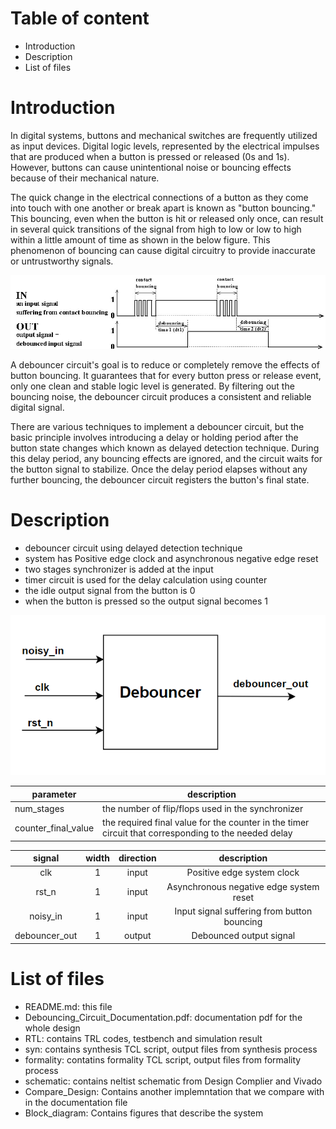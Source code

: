 # Table of content
- Introduction
- Description
- List of files

# Introduction
In digital systems, buttons and mechanical switches are frequently utilized as input devices. Digital logic levels, represented by the electrical impulses that are produced when a button is pressed or released (0s and 1s). However, buttons can cause unintentional noise or bouncing effects because of their mechanical nature.

The quick change in the electrical connections of a button as they come into touch with one another or break apart is known as "button bouncing." This bouncing, even when the button is hit or released only once, can result in several quick transitions of the signal from high to low or low to high within a little amount of time as shown in the below figure. This phenomenon of bouncing can cause digital circuitry to provide inaccurate or untrustworthy signals.

![Button bouncing issue](https://github.com/FatmaAli99/Debouncer/blob/main/Block_diagrams/bouncing_problem.jpg)

A debouncer circuit's goal is to reduce or completely remove the effects of button bouncing. It guarantees that for every button press or release event, only one clean and stable logic level is generated. By filtering out the bouncing noise, the debouncer circuit produces a consistent and reliable digital signal.

There are various techniques to implement a debouncer circuit, but the basic principle involves introducing a delay or holding period after the button state changes which known as delayed detection technique. During this delay period, any bouncing effects are ignored, and the circuit waits for the button signal to stabilize. Once the delay period elapses without any further bouncing, the debouncer circuit registers the button's final state.

# Description
- debouncer circuit using delayed detection technique
- system has Positive edge clock and asynchronous negative edge reset
- two stages synchronizer is added at the input
- timer circuit is used for the delay calculation using counter
- the idle output signal from the button is 0
- when the button is pressed so the output signal becomes 1 

![Debouncer block diagram](https://github.com/FatmaAli99/Debouncer/blob/main/Block_diagrams/debouncer_block_diagarm.PNG)

| parameter  | description |
| ------------- | ------------- |
| num_stages  | the number of flip/flops used in the synchronizer  |
| counter_final_value  | the required final value for the counter in the timer circuit that corresponding to the needed delay  |

| signal | width | direction | description |
| :---: | :---: | :---: | :---: |
| clk | 1 | input | Positive edge system clock |
| rst_n | 1 | input | Asynchronous negative edge system reset |
| noisy_in | 1 | input | Input signal suffering from button bouncing |
| debouncer_out | 1 | output | Debounced output signal |

# List of files
- README.md: this file
- Debouncing_Circuit_Documentation.pdf: documentation pdf for the whole design
- RTL: contains TRL codes, testbench and simulation result
- syn: contains synthesis TCL script, output files from synthesis process
- formality: contatins formality TCL script, output files from formality process
- schematic: contains neltist schematic from Design Complier and Vivado
- Compare_Design: Contains another implemntation that we compare with in the documentation file
- Block_diagram: Contains figures that describe the system
  
